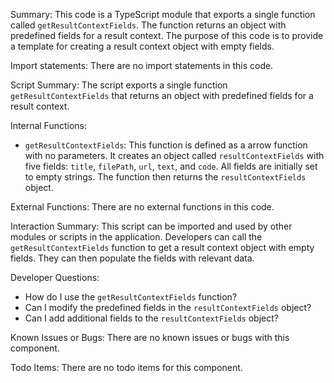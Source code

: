 Summary:
This code is a TypeScript module that exports a single function called `getResultContextFields`. The function returns an object with predefined fields for a result context. The purpose of this code is to provide a template for creating a result context object with empty fields.

Import statements:
There are no import statements in this code.

Script Summary:
The script exports a single function `getResultContextFields` that returns an object with predefined fields for a result context.

Internal Functions:
- `getResultContextFields`: This function is defined as a arrow function with no parameters. It creates an object called `resultContextFields` with five fields: `title`, `filePath`, `url`, `text`, and `code`. All fields are initially set to empty strings. The function then returns the `resultContextFields` object.

External Functions:
There are no external functions in this code.

Interaction Summary:
This script can be imported and used by other modules or scripts in the application. Developers can call the `getResultContextFields` function to get a result context object with empty fields. They can then populate the fields with relevant data.

Developer Questions:
- How do I use the `getResultContextFields` function?
- Can I modify the predefined fields in the `resultContextFields` object?
- Can I add additional fields to the `resultContextFields` object?

Known Issues or Bugs:
There are no known issues or bugs with this component.

Todo Items:
There are no todo items for this component.